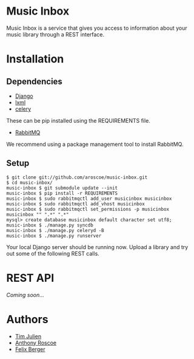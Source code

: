 Music Inbox
===========

Music Inbox is a service that gives you access to information about your music library through a REST interface. 

Installation
============

Dependencies
------------
 * [Django][1]
 * [lxml][2]
 * [celery][6]

These can be pip installed using the REQUIREMENTS file.

 * [RabbitMQ][7]

We recommend using a package management tool to install RabbitMQ.
    

Setup
-----

    $ git clone git://github.com/aroscoe/music-inbox.git
    $ cd music-inbox/
    music-inbox $ git submodule update --init
    music-inbox $ pip install -r REQUIREMENTS
    music-inbox $ sudo rabbitmqctl add_user musicinbox musicinbox
    music-inbox $ sudo rabbitmqctl add_vhost musicinbox
    music-inbox $ sudo rabbitmqctl set_permissions -p musicinbox musicinbox "" ".*" ".*"
    mysql> create database musicinbox default character set utf8;
    music-inbox $ ./manage.py syncdb
    music-inbox $ ./manage.py celeryd -B
    music-inbox $ ./manage.py runserver

Your local Django server should be running now. Upload a library and try out some of the following REST calls.

REST API
========

*Coming soon...*

Authors
=======
* [Tim Julien][3]
* [Anthony Roscoe][4]
* [Felix Berger][5]

[1]: http://www.djangoproject.com
[2]: http://codespeak.net/lxml
[3]: http://github.com/tjulien
[4]: http://github.com/aroscoe
[5]: http://github.com/fberger
[6]: http://github.com/ask/celery
[7]: http://www.rabbitmq.com